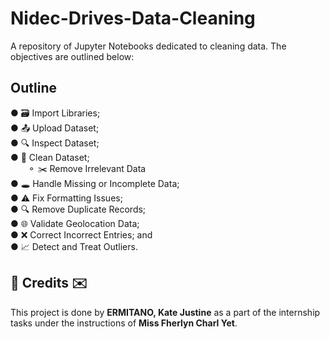 # Nidec-Drives-Data-Cleaning

A repository of Jupyter Notebooks dedicated to cleaning data. The objectives are outlined below:

## Outline
● 🗃 Import Libraries; </br>
● 📤 Upload Dataset; </br>
● 🔍 Inspect Dataset; </br>
● 🧼 Clean Dataset; </br>
&emsp;&emsp;⚬ ✂️ Remove Irrelevant Data</br>
● 🕳 Handle Missing or Incomplete Data; </br>
● ⚠️ Fix Formatting Issues; </br>
● 🔍 Remove Duplicate Records; </br>
● 🌐 Validate Geolocation Data; </br>
● ❌ Correct Incorrect Entries; and </br>
● 📈 Detect and Treat Outliers.</br>

<h2>💌 Credits ✉️</h2>
This project is done by <b>ERMITANO, Kate Justine</b> as a part of the internship tasks under the instructions of <b>Miss Fherlyn Charl Yet</b>. 
